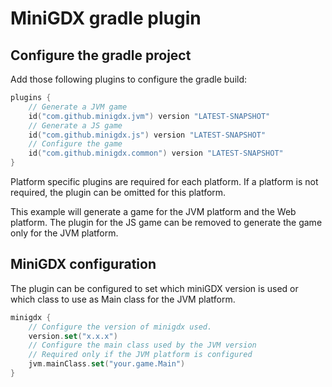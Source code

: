 # MiniGDX gradle plugin

## Configure the gradle project

Add those following plugins to configure the gradle build:

```kotlin
plugins {
    // Generate a JVM game
    id("com.github.minigdx.jvm") version "LATEST-SNAPSHOT"
    // Generate a JS game
    id("com.github.minigdx.js") version "LATEST-SNAPSHOT"
    // Configure the game
    id("com.github.minigdx.common") version "LATEST-SNAPSHOT"
}
```

Platform specific plugins are required for each platform.
If a platform is not required, the plugin can be omitted for this platform.

This example will generate a game for the JVM platform and the Web platform.
The plugin for the JS game can be removed to generate the 
game only for the JVM platform.

## MiniGDX configuration

The plugin can be configured to set which miniGDX version is used
or which class to use as Main class for the JVM platform.

```kotlin
minigdx {
    // Configure the version of minigdx used.
    version.set("x.x.x")
    // Configure the main class used by the JVM version
    // Required only if the JVM platform is configured
    jvm.mainClass.set("your.game.Main")
}
```